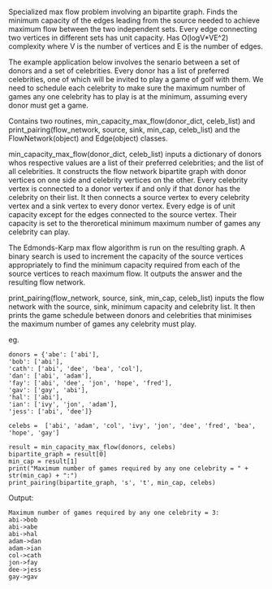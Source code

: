 Specialized max flow problem involving an bipartite graph. Finds the minimum capacity of the edges leading from the source needed to achieve maximum flow between the two independent sets. Every edge connecting two vertices in different sets has unit capacity. Has O(logV*VE^2) complexity where V is the number of vertices and E is the number of edges.

The example application below involves the senario between a set of donors and a set of celebrities. Every donor has a list of preferred celebrities, one of which will be invited to play a game of golf with them. We need to schedule each celebrity to make sure the maximum number of games any one celebrity has to play is at the minimum, assuming every donor must get a game.  

Contains two routines, min_capacity_max_flow(donor_dict, celeb_list) and print_pairing(flow_network, source, sink, min_cap, celeb_list) and the FlowNetwork(object) and Edge(object) classes.

min_capacity_max_flow(donor_dict, celeb_list) inputs a dictionary of donors whos respective values are a list of their preferred celebrities; and the list of all celebrities. It constructs the flow network bipartite graph with donor vertices on one side and celebrity vertices on the other. Every celebrity vertex is connected to a donor vertex if and only if that donor has the celebrity on their list. It then connects a source vertex to every celebrity vertex and a sink vertex to every donor vertex. Every edge is of unit capacity except for the edges connected to the source vertex. Their capacity is set to the theroretical minimum maximum number of games any celebrity can play.

The Edmonds-Karp max flow algorithm is run on the resulting graph. A binary search is used to increment the capacity of the source vertices appropriately to find the minimum capacity required from each of the source vertices to reach maximum flow. It outputs the answer and the resulting flow network. 

print_pairing(flow_network, source, sink, min_cap, celeb_list) inputs the flow network with the source, sink, minimum capacity and celebrity list. It then prints the game schedule between donors and celebrities that minimises the maximum number of games any celebrity must play.

eg.
```
donors = {'abe': ['abi'],
'bob': ['abi'],
'cath': ['abi', 'dee', 'bea', 'col'],
'dan': ['abi', 'adam'],
'fay': ['abi', 'dee', 'jon', 'hope', 'fred'],
'gav': ['gay', 'abi'],
'hal': ['abi'],
'ian': ['ivy', 'jon', 'adam'],
'jess': ['abi', 'dee']}   
      
celebs =  ['abi', 'adam', 'col', 'ivy', 'jon', 'dee', 'fred', 'bea', 'hope', 'gay']     

result = min_capacity_max_flow(donors, celebs)
bipartite_graph = result[0]
min_cap = result[1] 
print("Maximum number of games required by any one celebrity = " + str(min_cap) + ":") 
print_pairing(bipartite_graph, 's', 't', min_cap, celebs)
```
Output:
```
Maximum number of games required by any one celebrity = 3:
abi->bob
abi->abe
abi->hal
adam->dan
adam->ian
col->cath
jon->fay
dee->jess
gay->gav
```

